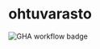 # ohtuvarasto

![GHA workflow badge](https://github.com/VSirvio/ohtuvarasto/workflows/CI/badge.svg)

